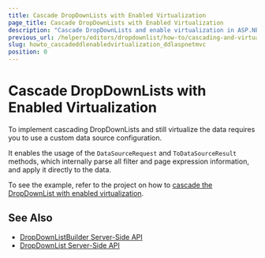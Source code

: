 ```yaml
---
title: Cascade DropDownLists with Enabled Virtualization
page_title: Cascade DropDownLists with Enabled Virtualization
description: "Cascade DropDownLists and enable virtualization in ASP.NET MVC applications."
previous_url: /helpers/editors/dropdownlist/how-to/cascading-and-virtualization
slug: howto_cascadeddlenabledvirtualization_ddlaspnetmvc
position: 0
---
```


# Cascade DropDownLists with Enabled Virtualization

To implement cascading DropDownLists and still virtualize the data requires you to use a custom data source configuration.

It enables the usage of the `DataSourceRequest` and `ToDataSourceResult` methods, which internally parse all filter and page expression information, and apply it directly to the data.

To see the example, refer to the project on how to [cascade the DropDownList with enabled virtualization](https://github.com/telerik/ui-for-aspnet-mvc-examples/tree/master/Telerik.Examples.Mvc/Telerik.Examples.Mvc/Areas/DropDownListVirtualization).

## See Also

* [DropDownListBuilder Server-Side API](https://docs.telerik.com/aspnet-mvc/api/kendo.mvc.ui.fluent/dropdownlistbuilder)
* [DropDownList Server-Side API](/api/dropdownlist)
